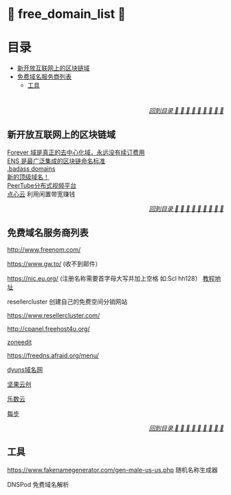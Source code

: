 # :lemon: free_domain_list :lemon:
# 目录

- [新开放互联网上的区块链域](#新开放互联网上的区块链域)
- [免费域名服务商列表](#免费域名服务商列表)
  - [工具](#工具)
#
*<div align="right"><a href="#目录">回到目录 :maple_leaf: :cherries: :lemon: :strawberry: :peach: :eggplant: :pear: :corn: :tomato:</a></div>*
## 新开放互联网上的区块链域
[Forever 域是真正的去中心化域，永远没有续订费用](https://foreverdomains.io/)  \
[ENS 是最广泛集成的区块链命名标准](https://ens.domains/)  \
[.badass domains](https://badass.domains/)  \
[新的顶级域名！](https://www.opennic.org/) \
[PeerTube分布式视频平台](https://joinpeertube.org/) \
[点心云](https://dianxinai.com/) 利用闲置带宽赚钱
*<div align="right"><a href="#目录">回到目录 :maple_leaf: :cherries: :lemon: :strawberry: :peach: :eggplant: :pear: :corn: :tomato:</a></div>*
## 免费域名服务商列表

http://www.freenom.com/

https://www.gw.to/ (收不到邮件）

https://nic.eu.org/ (注册名称需要首字母大写并加上空格 如:Scl hh128）
[教程地址](https://zhuanlan.zhihu.com/p/99542804)

resellercluster 创建自己的免费空间分销网站

https://www.resellercluster.com/

http://cpanel.freehost4u.org/

[zoneedit](https://www.zoneedit.com/)

https://freedns.afraid.org/menu/

[dyuns域名网](https://www.dyuns.com/)

[坚果云创](https://console.sodayang.com/dns.html)

[乐数云](https://leshuyun.com/)

[每步](http://meibu.com/)

*<div align="right"><a href="#目录">回到目录 :maple_leaf: :cherries: :lemon: :strawberry: :peach: :eggplant: :pear: :corn: :tomato:</a></div>*
## 工具

https://www.fakenamegenerator.com/gen-male-us-us.php 随机名称生成器

DNSPod 免费域名解析
